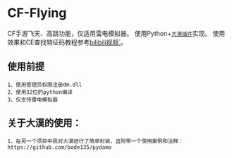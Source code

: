 # CF-Flying
CF手游飞天、高跳功能，仅适用雷电模拟器。
使用Python+[`大漠插件`](https://github.com/bode135/pydamo "跳转到pydamo项目")实现。
使用效果和CE查找特征码教程参考[bilibili视频`](https://www.bilibili.com/video/BV1M741127Bi#reply2587155059 "跳转到bilibili视频")。

## 使用前提
    1、使用管理员权限注册dm.dll
    2、使用32位的python编译
    3、仅支持雷电模拟器

## 关于大漠的使用：
    1、在另一个项目中我对大漠进行了简单封装，且附带一个使用案例和注释：https://github.com/bode135/pydamo
